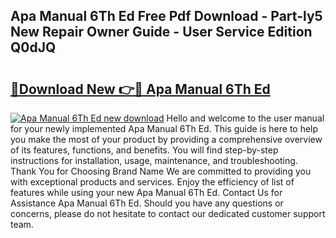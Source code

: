 ## Apa Manual 6Th Ed Free Pdf Download - Part-ly5 New Repair Owner Guide - User Service Edition Q0dJQ

# <h2><a href="http://bc39121.oget.top/?id=Apa+Manual+6Th+Ed">🔗Download New 👉🔴 Apa Manual 6Th Ed</a></h2>

[![Apa Manual 6Th Ed new download](https://i.imgur.com/5g1atiW.png)](http://bc39121.oget.top/?id=Apa+Manual+6Th+Ed)
Hello and welcome to the user manual for your newly implemented Apa Manual 6Th Ed. This guide is here to help you make the most of your product by providing a comprehensive overview of its features, functions, and benefits. You will find step-by-step instructions for installation, usage, maintenance, and troubleshooting. Thank You for Choosing Brand Name We are committed to providing you with exceptional products and services. Enjoy the efficiency of list of features while using your new Apa Manual 6Th Ed. Contact Us for Assistance Apa Manual 6Th Ed. Should you have any questions or concerns, please do not hesitate to contact our dedicated customer support team.
